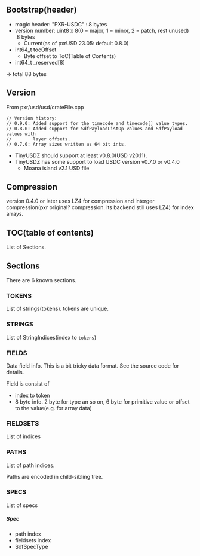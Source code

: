 ## Bootstrap(header)

* magic header: "PXR-USDC" : 8 bytes
* version number: uint8 x 8(0 = major, 1 = minor, 2 = patch, rest unused) :8 bytes
  * Current(as of pxrUSD 23.05: default 0.8.0) 
* int64_t tocOffset
  * Byte offset to ToC(Table of Contents) 
* int64_t _reserved[8]

=> total 88 bytes

## Version

From pxr/usd/usd/crateFile.cpp

```
// Version history:
// 0.9.0: Added support for the timecode and timecode[] value types.
// 0.8.0: Added support for SdfPayloadListOp values and SdfPayload values with
//        layer offsets.
// 0.7.0: Array sizes written as 64 bit ints.
```

* TinyUSDZ should support at least v0.8.0(USD v20.11).
* TinyUSDZ has some support to load USDC version v0.7.0 or v0.4.0
  * Moana island v2.1 USD file
     
## Compression

version 0.4.0 or later uses LZ4 for compression and interger compression(pxr original? compression. its backend still uses LZ4) for index arrays.

## TOC(table of contents)

List of Sections.

## Sections

There are 6 known sections.

### TOKENS

List of strings(tokens). tokens are unique.

### STRINGS

List of StringIndices(index to `tokens`)

### FIELDS

Data field info. This is a bit tricky data format.
See the source code for details.

Field is consist of

* index to token
* 8 byte info. 2 byte for type an so on, 6 byte for primitive value or offset to the value(e.g. for array data)

### FIELDSETS

List of indices

### PATHS

List of path indices.

Paths are encoded in child-sibling tree.
                          
### SPECS

List of specs

##### Spec

* path index
* fieldsets index 
* SdfSpecType
